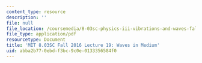 ```yaml
---
content_type: resource
description: ''
file: null
file_location: /coursemedia/8-03sc-physics-iii-vibrations-and-waves-fall-2016/abba2b770ebdf3bc9c0e0133356584f0_MIT8_03SCF16_hw_Lec19.pdf
file_type: application/pdf
resourcetype: Document
title: 'MIT 8.03SC Fall 2016 Lecture 19: Waves in Medium'
uid: abba2b77-0ebd-f3bc-9c0e-0133356584f0
---
```

